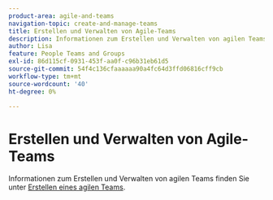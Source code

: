 ```yaml
---
product-area: agile-and-teams
navigation-topic: create-and-manage-teams
title: Erstellen und Verwalten von Agile-Teams
description: Informationen zum Erstellen und Verwalten von agilen Teams finden Sie unter Erstellen eines agilen Teams.
author: Lisa
feature: People Teams and Groups
exl-id: 86d115cf-0931-453f-aa0f-c96b31eb61d5
source-git-commit: 54f4c136cfaaaaaa90a4fc64d3ffd06816cff9cb
workflow-type: tm+mt
source-wordcount: '40'
ht-degree: 0%

---
```


# Erstellen und Verwalten von Agile-Teams

Informationen zum Erstellen und Verwalten von agilen Teams finden Sie unter [Erstellen eines agilen Teams](../../agile/get-started-with-agile-in-workfront/create-an-agile-team.md).
